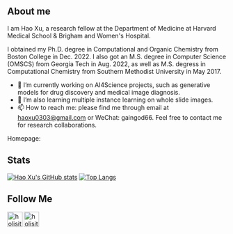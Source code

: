 
## About me

I am Hao Xu, a research fellow at the Department of Medicine at Harvard Medical School & Brigham and Women's Hospital.

I obtained my Ph.D. degree in Computational and Organic Chemistry from Boston College in Dec. 2022. I also got an M.S. degree in Computer Science (OMSCS) from Georgia Tech in Aug. 2022, as well as M.S. degress in Computational Chemistry from Southern Methodist University in May 2017.

- 🔭 I’m currently working on AI4Science projects, such as generative models for drug discovery and medical image diagnosis.
- 🌱 I’m also learning multiple instance learning on whole slide images.
-  📫 How to reach me: please find me through email at <a href="mailto:haoxu0303@gmail.com">haoxu0303@gmail.com</a> or WeChat: gaingod66.
Feel free to contact me for research collaborations.

Homepage: 

## Stats

[![Hao Xu's GitHub stats](https://github-readme-stats.vercel.app/api?username=GainGod-Xu&card_width=495)](https://github.com/GainGod-Xu/github-readme-stats)
[![Top Langs](https://github-readme-stats.vercel.app/api/top-langs/?username=GainGod-Xu&layout=compact&card_width=495)](https://github.com/GainGod-Xu/github-readme-stats)


## Follow Me

[<img align="left" alt="holisitc_developer | LinkedIn" width="35px" src="https://cdn.jsdelivr.net/npm/simple-icons@3.13.0/icons/linkedin.svg" />][linkedin]
[<img align="left" alt="holisitc_developer | LinkedIn" width="35px" src="https://cdn.jsdelivr.net/npm/simple-icons@3.13.0/icons/googlescholar.svg" />][googlescholar]

[linkedin]: https://www.linkedin.com/in/hao-xu-62bb11169/
[googlescholar]: https://scholar.google.com/citations?user=tcYaFAcAAAAJ&hl=en


